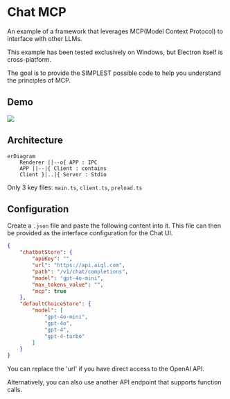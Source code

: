 # Chat MCP

An example of a framework that leverages MCP(Model Context Protocol) to interface with other LLMs.

This example has been tested exclusively on Windows, but Electron itself is cross-platform.

The goal is to provide the SIMPLEST possible code to help you understand the principles of MCP.

## Demo
![](./demo.gif)

## Architecture

```mermaid
erDiagram
    Renderer ||--o{ APP : IPC
    APP ||--|{ Client : contains
    Client }|..|{ Server : Stdio
```

Only 3 key files: `main.ts`, `client.ts`, `preload.ts`

## Configuration

Create a `.json` file and paste the following content into it. This file can then be provided as the interface configuration for the Chat UI.

```json
{
    "chatbotStore": {
        "apiKey": "",
        "url": "https://api.aiql.com",
        "path": "/v1/chat/completions",
        "model": "gpt-4o-mini",
        "max_tokens_value": "",
        "mcp": true
    },
    "defaultChoiceStore": {
        "model": [
            "gpt-4o-mini",
            "gpt-4o",
            "gpt-4",
            "gpt-4-turbo"
        ]
    }
}
```

You can replace the 'url' if you have direct access to the OpenAI API.

Alternatively, you can also use another API endpoint that supports function calls.
